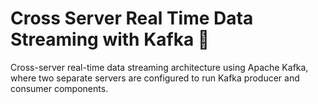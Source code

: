# Cross Server Real Time Data Streaming with Kafka 🚀
Cross-server real-time data streaming architecture using Apache Kafka, where two separate servers are configured to run Kafka producer and consumer components.
